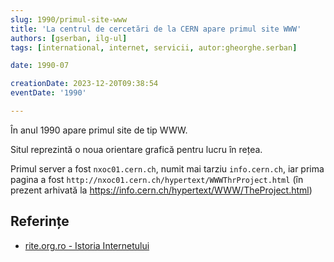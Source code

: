 ```yaml
---
slug: 1990/primul-site-www
title: 'La centrul de cercetări de la CERN apare primul site WWW'
authors: [gserban, ilg-ul]
tags: [international, internet, servicii, autor:gheorghe.serban]

date: 1990-07

creationDate: 2023-12-20T09:38:54
eventDate: '1990'

---
```


În anul 1990 apare primul site de tip WWW<span></span>.

<!-- truncate -->

Situl reprezintă o noua orientare grafică pentru lucru în rețea.

Primul server a fost `nxoc01.cern.ch`, numit mai tarziu `info.cern.ch`,
iar prima pagina a fost `http://nxoc01.cern.ch/hypertext/WWWThrProject.html`
(în prezent arhivată la https://info.cern.ch/hypertext/WWW/TheProject.html)

## Referințe

- [rite.org.ro - Istoria Internetului](https://rite.org.ro/istoria-internetului/)
